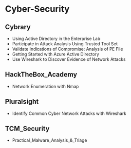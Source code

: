 # Cyber-Security


## Cybrary

* Using Active Directory in the Enterprise Lab
* Participate in Attack Analysis Using Trusted Tool Set
* Validate Indications of Compromise: Analysis of PE File
* Getting Started with Azure Active Directory
* Use Wireshark to Discover Evidence of Network Attacks

## HackTheBox_Academy

* Network Enumeration with Nmap

## Pluralsight

* Identify Common Cyber Network Attacks with Wireshark

## TCM_Security

* Practical_Malware_Analysis_&_Triage



